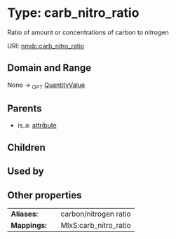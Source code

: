 
# Type: carb_nitro_ratio


Ratio of amount or concentrations of carbon to nitrogen

URI: [nmdc:carb_nitro_ratio](https://microbiomedata/meta/carb_nitro_ratio)


## Domain and Range

None ->  <sub>OPT</sub> [QuantityValue](QuantityValue.md)

## Parents

 *  is_a: [attribute](attribute.md)

## Children


## Used by


## Other properties

|  |  |  |
| --- | --- | --- |
| **Aliases:** | | carbon/nitrogen ratio |
| **Mappings:** | | MIxS:carb_nitro_ratio |

